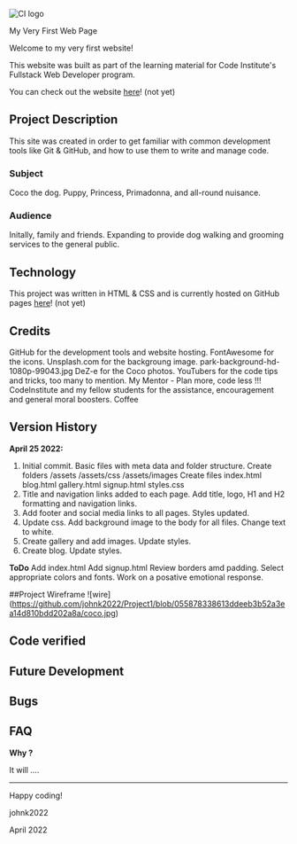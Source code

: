 ![CI logo](https://codeinstitute.s3.amazonaws.com/fullstack/ci_logo_small.png)

 My Very First Web Page

Welcome to my very first website!

This website was built as part of the learning material for Code Institute's Fullstack Web Developer program.

You can check out the website [here](https://a)! (not yet)

## Project Description

This site was created in order to get familiar with common development tools like Git & GitHub, and how to use them to write and manage code. 

### Subject

Coco the dog.  Puppy, Princess, Primadonna, and all-round nuisance.

### Audience

Initally, family and friends.  Expanding to provide dog walking and grooming services to the general public.

## Technology

This project was written in HTML & CSS and is currently hosted on GitHub pages [here](https://a)! (not yet)

## Credits

GitHub for the development tools and website hosting.
FontAwesome for the icons.
Unsplash.com for the backgroung image. park-background-hd-1080p-99043.jpg
DeZ-e for the Coco photos.
YouTubers for the code tips and tricks, too many to mention.
My Mentor - Plan more, code less !!!
CodeInstitute and my fellow students for the assistance, encouragement and general moral boosters.
Coffee

## Version History

**April 25 2022:** 
1. Initial commit. Basic files with meta data and folder structure.
    Create folders /assets  /assets/css /assets/images
    Create files index.html blog.html gallery.html signup.html styles.css 
2. Title and navigation links added to each page.  Add title, logo, H1 and H2 formatting and navigation links.
3. Add footer and social media links to all pages.  Styles updated.
4. Update css. Add background image to the body for all files.  Change text to white.
5. Create gallery and add images. Update styles.
6. Create blog. Update styles.

**ToDo**
Add index.html
Add signup.html
Review borders amd padding.
Select appropriate colors and fonts.
Work on a posative emotional response.

##Project Wireframe
![wire] (https://github.com/johnk2022/Project1/blob/055878338613ddeeb3b52a3ea14d810bdd202a8a/coco.jpg)
## Code verified

## Future Development

## Bugs

## FAQ 

**Why ?**

It will  ....


---

Happy coding!

johnk2022

April 2022
